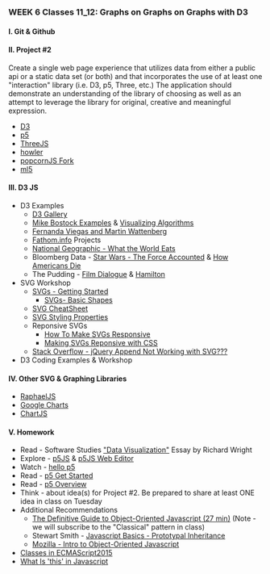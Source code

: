 ### WEEK 6 Classes 11_12: Graphs on Graphs on Graphs with D3

#### I. Git & Github 

#### II. Project #2
Create a single web page experience that utilizes data from either a public api or a static data set (or both) and that incorporates the use of at least one "interaction" library (i.e. D3, p5, Three, etc.) The application should demonstrate an understanding of the library of choosing as well as an attempt to leverage the library for original, creative and meaningful expression.  
* [D3](https://d3js.org/)
* [p5](https://p5js.org/)
* [ThreeJS](https://threejs.org/)
* [howler](https://howlerjs.com/)
* [popcornJS Fork](https://github.com/menismu/popcorn-js)
* [ml5](https://ml5js.org/)

#### III. D3 JS
* D3 Examples  
	* [D3 Gallery](https://github.com/d3/d3/wiki/gallery)  
	* [Mike Bostock Examples](http://bost.ocks.org/mike/) & [Visualizing Algorithms](https://bost.ocks.org/mike/algorithms/)  
	* [Fernanda Viegas and Martin Wattenberg](http://hint.fm/)
	* [Fathom.info](https://fathom.info/projects/) Projects  
	* [National Geographic - What the World Eats](https://www.nationalgeographic.com/what-the-world-eats/)
	* Bloomberg Data - [Star Wars - The Force Accounted](http://www.bloomberg.com/graphics/2015-star-wars-the-force-accounted/) & [How Americans Die](https://www.bloomberg.com/graphics/dataview/how-americans-die/)  
	* The Pudding - [Film Dialogue](http://polygraph.cool/films/) & [Hamilton](https://pudding.cool/2017/03/hamilton/)  
* SVG Workshop
	* [SVGs - Getting Started](https://developer.mozilla.org/en-US/docs/Web/SVG/Tutorial/Getting_Started)
		* [SVGs- Basic Shapes](https://developer.mozilla.org/en-US/docs/Web/SVG/Tutorial/Basic_Shapes)
	* [SVG CheatSheet](http://www.cheat-sheets.org/own/svg/index.xhtml)
	* [SVG Styling Properties](http://www.w3.org/TR/SVG/styling.html#SVGStylingProperties)
	* Reponsive SVGs  
		* [How To Make SVGs Responsive](https://css-tricks.com/scale-svg/)
		* [Making SVGs Reponsive with CSS](http://tympanus.net/codrops/2014/08/19/making-svgs-responsive-with-css/)
	* [Stack Overflow - jQuery Append Not Working with SVG???](http://stackoverflow.com/questions/3642035/jquerys-append-not-working-with-svg-element/7381068#7381068)
* D3 Coding Examples & Workshop  

#### IV. Other SVG & Graphing Libraries
* [RaphaelJS](http://raphaeljs.com/)
* [Google Charts](https://developers.google.com/chart/)
* [ChartJS](http://www.chartjs.org/)

#### V. Homework
* Read - Software Studies ["Data Visualization"](https://github.com/craigprotzel/Mashups/blob/master/_Readings/RichardWright_Data%20Visualization%20Essay%20in%20Software%20Studies%20by%20Matthew%20Fuller.pdf) Essay by Richard Wright
* Explore - [p5JS](http://p5js.org/) & [p5JS Web Editor](https://editor.p5js.org/)
* Watch - [hello p5](http://hello.p5js.org/)
* Read - [p5 Get Started](http://p5js.org/get-started/)	
* Read - [p5 Overview](https://github.com/processing/p5.js/wiki/p5.js-overview)
* Think - about idea(s) for Project #2. Be prepared to share at least ONE idea in class on Tuesday
* Additional Recommendations
  * [The Definitive Guide to Object-Oriented Javascript (27 min)](http://www.youtube.com/watch?v=PMfcsYzj-9M) (Note - we will subscribe to the "Classical" pattern in class)
  * Stewart Smith - [Javascript Basics - Prototypal Inheritance](http://stewd.io/javascript/05-1-inheritance.html)
  * [Mozilla - Intro to Object-Oriented Javascript](https://developer.mozilla.org/en-US/docs/Web/JavaScript/Introduction_to_Object-Oriented_JavaScript)
 * [Classes in ECMAScript2015](https://developer.mozilla.org/en-US/docs/Web/JavaScript/Reference/Classes)
  * [What Is 'this' in Javascript](http://www.sitepoint.com/what-is-this-in-javascript/)
